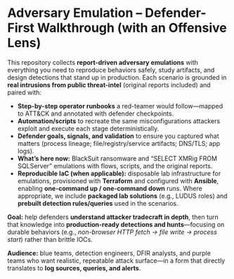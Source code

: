 # Adversary Emulation – Defender-First Walkthrough (with an Offensive Lens)

This repository collects **report-driven adversary emulations** with everything you need to reproduce behaviors safely, study artifacts, and design detections that stand up in production. Each scenario is grounded in **real intrusions from public threat-intel** (original reports included) and paired with:

- **Step-by-step operator runbooks** a red-teamer would follow—mapped to ATT&CK and annotated with defender checkpoints.
- **Automation/scripts** to recreate the same misconfigurations attackers exploit and execute each stage deterministically.
- **Defender goals, signals, and validation** to ensure you captured what matters (process lineage; file/registry/service artifacts; DNS/TLS; app logs).
- **What’s here now:** BlackSuit ransomware and “SELECT XMRig FROM SQLServer” emulations with flows, scripts, and the original reports.
- **Reproducible IaC (when applicable):** disposable lab infrastructure for emulations, provisioned with **Terraform** and configured with **Ansible**, enabling **one-command up / one-command down** runs. Where appropriate, we include **packaged lab solutions** (e.g., LUDUS roles) and **prebuilt detection rules/queries** used in the scenarios.

**Goal:** help defenders **understand attacker tradecraft in depth**, then turn that knowledge into **production-ready detections and hunts**—focusing on durable behaviors (e.g., *non-browser HTTP fetch → file write → process start*) rather than brittle IOCs.

**Audience:** blue teams, detection engineers, DFIR analysts, and purple teams who want realistic, repeatable attack surface—in a form that directly translates to **log sources, queries, and alerts**.
